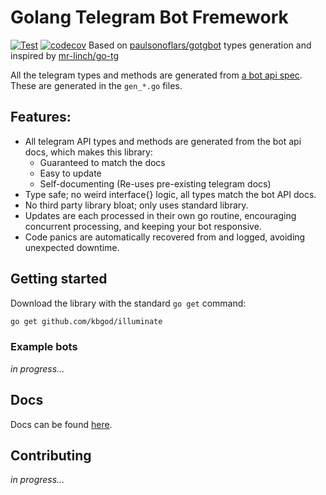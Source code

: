 # Golang Telegram Bot Fremework
[![Test](https://github.com/kbgod/illuminate/actions/workflows/test.yml/badge.svg)](https://github.com/kbgod/illuminate/actions/workflows/test.yml)
[![codecov](https://codecov.io/gh/kbgod/illuminate/graph/badge.svg?token=VHJJZGTWUI)](https://codecov.io/gh/kbgod/illuminate)
Based on [paulsonoflars/gotgbot](https://github.com/paulsonoflars/gotgbot) types generation and inspired by [mr-linch/go-tg](https://github.com/mr-linch/go-tg)

All the telegram types and methods are generated from
[a bot api spec](https://github.com/PaulSonOfLars/telegram-bot-api-spec). These are generated in the `gen_*.go` files.

## Features:

- All telegram API types and methods are generated from the bot api docs, which makes this library:
    - Guaranteed to match the docs
    - Easy to update
    - Self-documenting (Re-uses pre-existing telegram docs)
- Type safe; no weird interface{} logic, all types match the bot API docs.
- No third party library bloat; only uses standard library.
- Updates are each processed in their own go routine, encouraging concurrent processing, and keeping your bot
  responsive.
- Code panics are automatically recovered from and logged, avoiding unexpected downtime.

## Getting started

Download the library with the standard `go get` command:

```bash
go get github.com/kbgod/illuminate
```

### Example bots

*in progress...*

## Docs

Docs can be found [here](https://github.com/kbgod/illuminate/illuminate/v2).

## Contributing

*in progress...*
